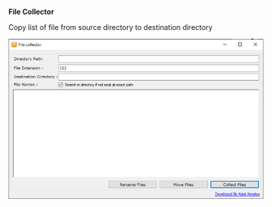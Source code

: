 **File Collector**

Copy list of file from source directory to destination directory


<img src="/Screenshot/Screenshot.png" alt="Screenshot" style="max-width:100%;">